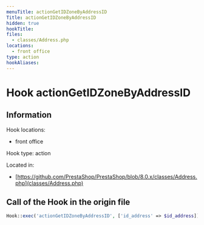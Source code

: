```yaml
---
menuTitle: actionGetIDZoneByAddressID
Title: actionGetIDZoneByAddressID
hidden: true
hookTitle: 
files:
  - classes/Address.php
locations:
  - front office
type: action
hookAliases:
---
```


# Hook actionGetIDZoneByAddressID

## Information

Hook locations: 
  - front office

Hook type: action

Located in: 
  - [https://github.com/PrestaShop/PrestaShop/blob/8.0.x/classes/Address.php](classes/Address.php)

## Call of the Hook in the origin file

```php
Hook::exec('actionGetIDZoneByAddressID', ['id_address' => $id_address])
```